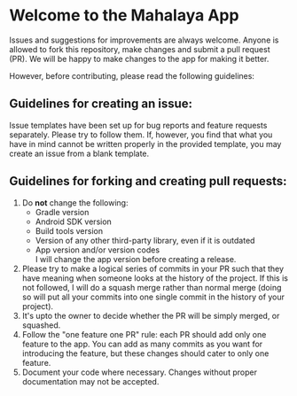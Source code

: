 # Welcome to the Mahalaya App

Issues and suggestions for improvements are always welcome. Anyone is allowed to fork this repository, make changes and submit a pull request (PR). We will be happy to make changes to the app for making it better.

However, before contributing, please read the following guidelines:

## Guidelines for creating an issue:
Issue templates have been set up for bug reports and feature requests separately. Please try to follow them. If, however, you find that what you have in mind cannot be written properly in the provided template, you may create an issue from a blank template.

## Guidelines for forking and creating pull requests:
1. Do **not** change the following:
   - Gradle version
   - Android SDK version
   - Build tools version
   - Version of any other third-party library, even if it is outdated
   - App version and/or version codes  
   I will change the app version before creating a release.
1. Please try to make a logical series of commits in your PR such that they have meaning when someone looks at the history of the project. If this is not followed, I will do a squash merge rather than normal merge (doing so will put all your commits into one single commit in the history of your project).
1. It's upto the owner to decide whether the PR will be simply merged, or squashed.
1. Follow the "one feature one PR" rule: each PR should add only one feature to the app. You can add as many commits as you want for introducing the feature, but these changes should cater to only one feature.
1. Document your code where necessary. Changes without proper documentation may not be accepted.
